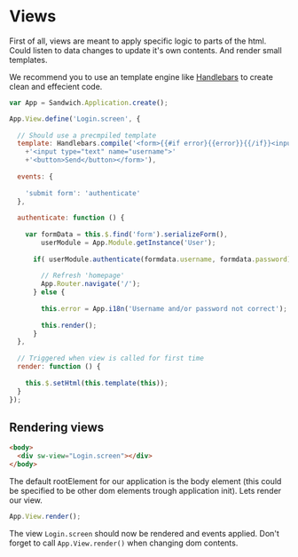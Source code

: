 # Views

First of all, views are meant to apply specific logic to parts of the html. Could listen to data changes to update it's own contents. And render small templates.

We recommend you to use an template engine like [Handlebars](http://handlebarsjs.com/) to create clean and effecient code.

~~~js
var App = Sandwich.Application.create();

App.View.define('Login.screen', {
  
  // Should use a precmpiled template
  template: Handlebars.compile('<form>{{#if error}{{error}}{{/if}}<input type="text" name="username">'
    +'<input type="text" name="username">'
    +'<button>Send</button></form>'),
  
  events: {
    
    'submit form': 'authenticate'
  },
  
  authenticate: function () {
    
    var formData = this.$.find('form').serializeForm(),
        userModule = App.Module.getInstance('User');
        
      if( userModule.authenticate(formdata.username, formdata.password) ) {
        
        // Refresh 'homepage'
        App.Router.navigate('/');
      } else {
        
        this.error = App.i18n('Username and/or password not correct');
        
        this.render();
      }
  },
  
  // Triggered when view is called for first time
  render: function () {
    
    this.$.setHtml(this.template(this));
  }
});
~~~

## Rendering views

~~~html
<body>
  <div sw-view="Login.screen"></div>
</body>
~~~

The default rootElement for our application is the body element (this could be specified to be other dom elements trough application init). Lets render our view.

~~~js
App.View.render();
~~~

The view `Login.screen` should now be rendered and events applied. Don't forget to call `App.View.render()` when changing dom contents.
